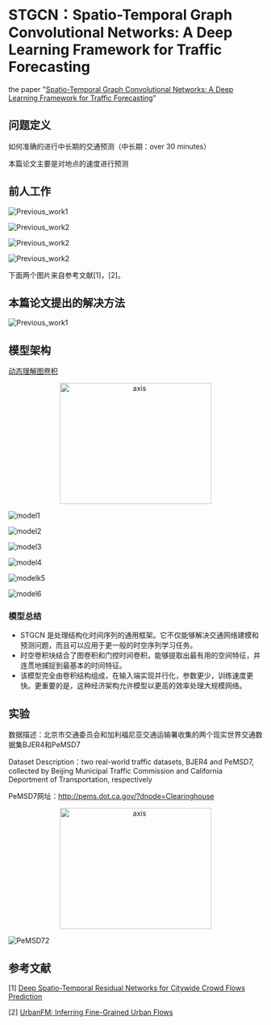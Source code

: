 # STGCN：Spatio-Temporal Graph Convolutional Networks: A Deep Learning Framework for Traffic Forecasting

the paper "[Spatio-Temporal Graph Convolutional Networks: A Deep Learning Framework for Traffic Forecasting](https://arxiv.org/pdf/1709.04875.pdf)"

## 问题定义

如何准确的进行中长期的交通预测（中长期：over 30 minutes）

本篇论文主要是对地点的速度进行预测

## 前人工作

![Previous_work1](https://github.com/Knowledge-Precipitation-Tribe/STGCN-keras/blob/master/ppt/images/Previous_work1.jpeg)

![Previous_work2](https://github.com/Knowledge-Precipitation-Tribe/STGCN-keras/blob/master/ppt/images/Previous_work2.jpeg)

![Previous_work2](https://github.com/Knowledge-Precipitation-Tribe/STGCN-keras/blob/master/ppt/images/Previous_work3.png)

![Previous_work2](https://github.com/Knowledge-Precipitation-Tribe/STGCN-keras/blob/master/ppt/images/Previous_work4.png)

下面两个图片来自参考文献[1]，[2]。

## 本篇论文提出的解决方法

![Previous_work1](https://github.com/Knowledge-Precipitation-Tribe/STGCN-keras/blob/master/ppt/images/method.jpeg)

## 模型架构

[动态理解图卷积](https://github.com/Knowledge-Precipitation-Tribe/Graph-neural-network#动态理解图卷积)

<div align = "center"><image src="https://github.com/Knowledge-Precipitation-Tribe/Graph-neural-network/blob/master/images/GCN4.gif" width = "300" height = "240" alt="axis" align=center /></div>

![model1](https://github.com/Knowledge-Precipitation-Tribe/STGCN-keras/blob/master/ppt/images/model1.jpeg)

![model2](https://github.com/Knowledge-Precipitation-Tribe/STGCN-keras/blob/master/ppt/images/model2.jpeg)

![model3](https://github.com/Knowledge-Precipitation-Tribe/STGCN-keras/blob/master/ppt/images/model3.jpeg)

![model4](https://github.com/Knowledge-Precipitation-Tribe/STGCN-keras/blob/master/ppt/images/model4.jpeg)

![modelk5](https://github.com/Knowledge-Precipitation-Tribe/STGCN-keras/blob/master/ppt/images/model5.jpeg)

![model6](https://github.com/Knowledge-Precipitation-Tribe/STGCN-keras/blob/master/ppt/images/model6.png)

### 模型总结

- STGCN 是处理结构化时间序列的通用框架。它不仅能够解决交通网络建模和 预测问题，而且可以应用于更一般的时空序列学习任务。
- 时空卷积块结合了图卷积和门控时间卷积，能够提取出最有用的空间特征，并 连贯地捕捉到最基本的时间特征。
- 该模型完全由卷积结构组成，在输入端实现并行化，参数更少，训练速度更 快。更重要的是，这种经济架构允许模型以更高的效率处理大规模网络。

## 实验

数据描述：北京市交通委员会和加利福尼亚交通运输署收集的两个现实世界交通数据集BJER4和PeMSD7

Dataset Description：two real-world traffic datasets, BJER4 and PeMSD7, collected by Beijing Municipal Traffic Commission and California Deportment of Transportation, respectively

PeMSD7网址：http://pems.dot.ca.gov/?dnode=Clearinghouse

<div align = "center"><image src="https://github.com/Knowledge-Precipitation-Tribe/STGCN-keras/blob/master/ppt/images/PeMSD71.png" width = "300" height = "240" alt="axis" align=center /></div>

![PeMSD72](https://github.com/Knowledge-Precipitation-Tribe/STGCN-keras/blob/master/ppt/images/PeMSD72.png)

## 参考文献

[1] [Deep Spatio-Temporal Residual Networks for Citywide Crowd Flows Prediction](https://arxiv.org/pdf/1610.00081.pdf)

[2] [UrbanFM: Inferring Fine-Grained Urban Flows](https://arxiv.org/pdf/1902.05377.pdf)